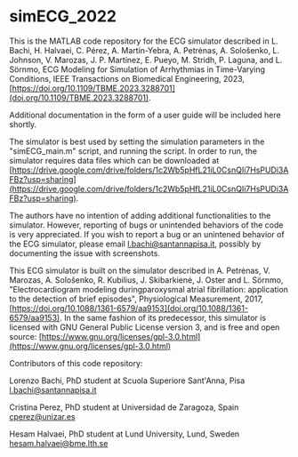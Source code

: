# simECG_2022

This is the MATLAB code repository for the ECG simulator described in L. Bachi, H. Halvaei, C. Pérez, A. Martín-Yebra, A. Petrėnas, A. Sološenko, L. Johnson, V. Marozas, J. P. Martínez, E. Pueyo, M. Stridh, P. Laguna, and L. Sörnmo, ECG Modeling for Simulation of Arrhythmias in Time-Varying Conditions, IEEE Transactions on Biomedical Engineering, 2023, [https://doi.org/10.1109/TBME.2023.3288701](doi.org/10.1109/TBME.2023.3288701).

Additional documentation in the form of a user guide will be included here shortly.

The simulator is best used by setting the simulation parameters in the "simECG_main.m" script, and running the script. In order to run, the simulator requires data files which can be downloaded at [https://drive.google.com/drive/folders/1c2Wb5pHfL21iL0CsnQIi7HsPUDi3AFBz?usp=sharing](https://drive.google.com/drive/folders/1c2Wb5pHfL21iL0CsnQIi7HsPUDi3AFBz?usp=sharing).

The authors have no intention of adding additional functionalities to the simulator. However, reporting of bugs or unintended behaviors of the code is very appreciated. If you wish to report a bug or an unintened behavior of the ECG simulator, please email l.bachi@santannapisa.it, possibly by documenting the issue with screenshots.

This ECG simulator is built on the simulator described in A. Petrėnas, V. Marozas, A. Sološenko, R. Kubilius, J. Skibarkienė, J. Oster and L. Sörnmo, "Electrocardiogram modeling duringparoxysmal atrial fibrillation: application to the detection of brief episodes", Physiological Measurement, 2017, [https://doi.org/10.1088/1361-6579/aa9153](doi.org/10.1088/1361-6579/aa9153). In the same fashion of its predecessor, this simulator is licensed with GNU General Public License version 3, and is free and open source:
[https://www.gnu.org/licenses/gpl-3.0.html](https://www.gnu.org/licenses/gpl-3.0.html)

Contributors of this code repository:

Lorenzo Bachi, PhD student at Scuola Superiore Sant'Anna, Pisa
l.bachi@santannapisa.it

Cristina Perez, PhD student at Universidad de Zaragoza, Spain
cperez@unizar.es

Hesam Halvaei, PhD student at Lund University, Lund, Sweden
hesam.halvaei@bme.lth.se
